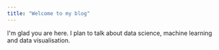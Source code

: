```yaml
---
title: "Welcome to my blog"
---
```


I'm glad you are here. I plan to talk about data science, machine learning and data visualisation.

